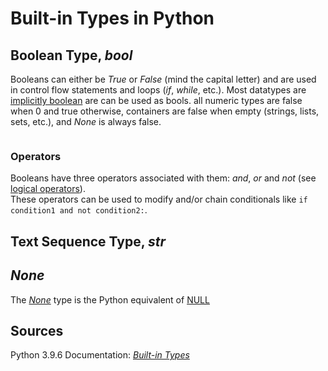 # Built-in Types in Python

## Boolean Type, _bool_
Booleans can either be _True_ or _False_ (mind the capital letter) and are used in control flow statements and loops (_if_, _while_, etc.). 
Most datatypes are [implicitly boolean](http://anh.cs.luc.edu/handsonPythonTutorial/boolean.html) are can be used as bools. 
all numeric types are false when 0 and true otherwise, containers are false when empty (strings, lists, sets, etc.), and _None_ is always false.
```Python

```

### Operators
Booleans have three operators associated with them: _and_, _or_ and _not_ (see [logical operators](https://www.w3schools.com/python/python_operators.asp)). <br />
These operators can be used to modify and/or chain conditionals like `if condition1 and not condition2:`.

## Text Sequence Type, _str_


## _None_
The [_None_](https://www.w3schools.com/python/ref_keyword_none.asp) type is the Python equivalent of [NULL](https://www.thoughtco.com/definition-of-null-958118#:~:text=Null%20is%20a%20built%2Din,pattern%20for%20a%20null%20pointer.)

## Sources
Python 3.9.6 Documentation: [_Built-in Types_](https://docs.python.org/3/library/stdtypes.html) <br />
